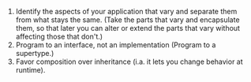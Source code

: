 1) Identify the aspects of your application that vary and separate them from what stays the same.
(Take the parts that vary and encapsulate them, so that later you can alter or extend the parts that vary without affecting those that don't.)
2) Program to an interface, not an implementation (Program to a supertype.)
3) Favor composition over inheritance (i.a. it lets you change behavior at runtime).
